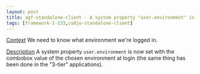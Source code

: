 ```yaml
---
layout: post
title: agf-standalone-client - A system property "user.environment" is defined at login
tags: [framework-1-133,codjo-standalone-client]
---
```

<u>Context</u>
We need to know what environment we're logged in.

<u>Description</u>
A system property ```user.environment``` is now set with the combobox value of the chosen environment at login (the same thing has been done in the "3-tier" applications).